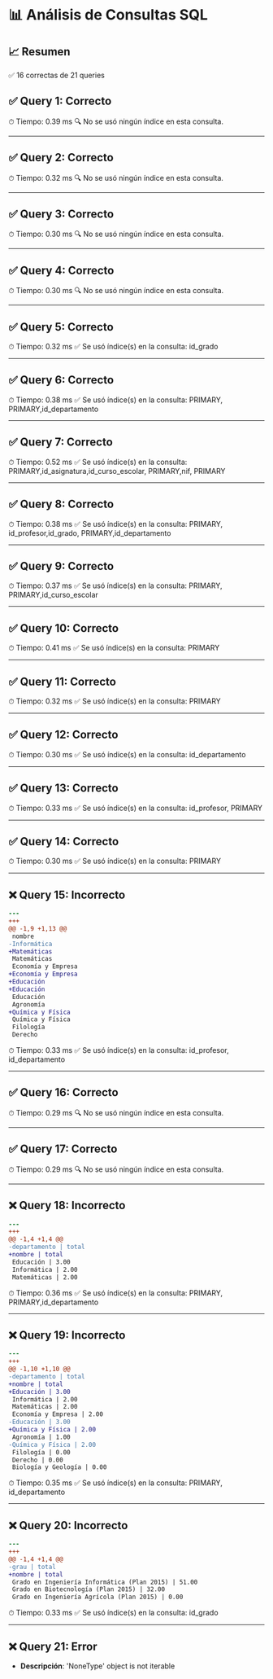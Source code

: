 # 📊 Análisis de Consultas SQL


## 📈 Resumen
✅ 16 correctas de 21 queries

## ✅ Query 1: Correcto

⏱ Tiempo: 0.39 ms
🔍 No se usó ningún índice en esta consulta.

---

## ✅ Query 2: Correcto

⏱ Tiempo: 0.32 ms
🔍 No se usó ningún índice en esta consulta.

---

## ✅ Query 3: Correcto

⏱ Tiempo: 0.30 ms
🔍 No se usó ningún índice en esta consulta.

---

## ✅ Query 4: Correcto

⏱ Tiempo: 0.30 ms
🔍 No se usó ningún índice en esta consulta.

---

## ✅ Query 5: Correcto

⏱ Tiempo: 0.32 ms
✅ Se usó índice(s) en la consulta: id_grado

---

## ✅ Query 6: Correcto

⏱ Tiempo: 0.38 ms
✅ Se usó índice(s) en la consulta: PRIMARY, PRIMARY,id_departamento

---

## ✅ Query 7: Correcto

⏱ Tiempo: 0.52 ms
✅ Se usó índice(s) en la consulta: PRIMARY,id_asignatura,id_curso_escolar, PRIMARY,nif, PRIMARY

---

## ✅ Query 8: Correcto

⏱ Tiempo: 0.38 ms
✅ Se usó índice(s) en la consulta: PRIMARY, id_profesor,id_grado, PRIMARY,id_departamento

---

## ✅ Query 9: Correcto

⏱ Tiempo: 0.37 ms
✅ Se usó índice(s) en la consulta: PRIMARY, PRIMARY,id_curso_escolar

---

## ✅ Query 10: Correcto

⏱ Tiempo: 0.41 ms
✅ Se usó índice(s) en la consulta: PRIMARY

---

## ✅ Query 11: Correcto

⏱ Tiempo: 0.32 ms
✅ Se usó índice(s) en la consulta: PRIMARY

---

## ✅ Query 12: Correcto

⏱ Tiempo: 0.30 ms
✅ Se usó índice(s) en la consulta: id_departamento

---

## ✅ Query 13: Correcto

⏱ Tiempo: 0.33 ms
✅ Se usó índice(s) en la consulta: id_profesor, PRIMARY

---

## ✅ Query 14: Correcto

⏱ Tiempo: 0.30 ms
✅ Se usó índice(s) en la consulta: PRIMARY

---

## ❌ Query 15: Incorrecto
```diff
--- 
+++ 
@@ -1,9 +1,13 @@
 nombre
-Informática
+Matemáticas
 Matemáticas
 Economía y Empresa
+Economía y Empresa
+Educación
+Educación
 Educación
 Agronomía
+Química y Física
 Química y Física
 Filología
 Derecho
```

⏱ Tiempo: 0.33 ms
✅ Se usó índice(s) en la consulta: id_profesor, id_departamento

---

## ✅ Query 16: Correcto

⏱ Tiempo: 0.29 ms
🔍 No se usó ningún índice en esta consulta.

---

## ✅ Query 17: Correcto

⏱ Tiempo: 0.29 ms
🔍 No se usó ningún índice en esta consulta.

---

## ❌ Query 18: Incorrecto
```diff
--- 
+++ 
@@ -1,4 +1,4 @@
-departamento | total
+nombre | total
 Educación | 3.00
 Informática | 2.00
 Matemáticas | 2.00
```

⏱ Tiempo: 0.36 ms
✅ Se usó índice(s) en la consulta: PRIMARY, PRIMARY,id_departamento

---

## ❌ Query 19: Incorrecto
```diff
--- 
+++ 
@@ -1,10 +1,10 @@
-departamento | total
+nombre | total
+Educación | 3.00
 Informática | 2.00
 Matemáticas | 2.00
 Economía y Empresa | 2.00
-Educación | 3.00
+Química y Física | 2.00
 Agronomía | 1.00
-Química y Física | 2.00
 Filología | 0.00
 Derecho | 0.00
 Biología y Geología | 0.00
```

⏱ Tiempo: 0.35 ms
✅ Se usó índice(s) en la consulta: PRIMARY, id_departamento

---

## ❌ Query 20: Incorrecto
```diff
--- 
+++ 
@@ -1,4 +1,4 @@
-grau | total
+nombre | total
 Grado en Ingeniería Informática (Plan 2015) | 51.00
 Grado en Biotecnología (Plan 2015) | 32.00
 Grado en Ingeniería Agrícola (Plan 2015) | 0.00
```

⏱ Tiempo: 0.33 ms
✅ Se usó índice(s) en la consulta: id_grado

---

## ❌ Query 21: Error
- **Descripción**: 'NoneType' object is not iterable

